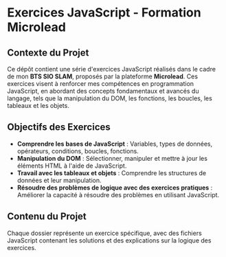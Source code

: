 # Exercices JavaScript - Formation Microlead

## Contexte du Projet
Ce dépôt contient une série d'exercices JavaScript réalisés dans le cadre de mon **BTS SIO SLAM**, proposés par la plateforme **Microlead**. 
Ces exercices visent à renforcer mes compétences en programmation JavaScript, en abordant des concepts fondamentaux et avancés du langage, tels que la manipulation du DOM, les fonctions, les boucles, les tableaux et les objets.

## Objectifs des Exercices
- **Comprendre les bases de JavaScript** : Variables, types de données, opérateurs, conditions, boucles, fonctions.
- **Manipulation du DOM** : Sélectionner, manipuler et mettre à jour les éléments HTML à l'aide de JavaScript.
- **Travail avec les tableaux et objets** : Comprendre les structures de données et leur manipulation.
- **Résoudre des problèmes de logique avec des exercices pratiques** : Améliorer la capacité à résoudre des problèmes en utilisant JavaScript.

## Contenu du Projet
Chaque dossier représente un exercice spécifique, avec des fichiers JavaScript contenant les solutions et des explications sur la logique des exercices.
